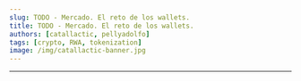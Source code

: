 ```yaml
---
slug: TODO - Mercado. El reto de los wallets.
title: TODO - Mercado. El reto de los wallets.
authors: [catallactic, pellyadolfo]
tags: [crypto, RWA, tokenization]
image: /img/catallactic-banner.jpg
---
```

---


